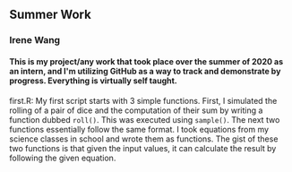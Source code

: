 ## Summer Work
### Irene Wang
#### This is my project/any work that took place over the summer of 2020 as an intern, and I'm utilizing GitHub as a way to track and demonstrate by progress. Everything is virtually self taught.

first.R: My first script starts with 3 simple functions. First, I simulated the rolling of a pair of dice and the computation of their sum by writing a function dubbed `roll()`. This was executed using `sample()`. The next two functions essentially follow the same format. I took equations from my science classes in school and wrote them as functions. The gist of these two functions is that given the input values, it can calculate the result by following the given equation.
